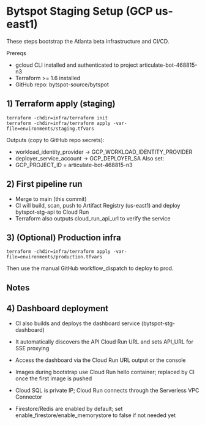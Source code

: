 # Bytspot Staging Setup (GCP us-east1)

These steps bootstrap the Atlanta beta infrastructure and CI/CD.

Prereqs
- gcloud CLI installed and authenticated to project articulate-bot-468815-n3
- Terraform >= 1.6 installed
- GitHub repo: bytspot-source/bytspot

## 1) Terraform apply (staging)
```
terraform -chdir=infra/terraform init
terraform -chdir=infra/terraform apply -var-file=environments/staging.tfvars
```
Outputs (copy to GitHub repo secrets):
- workload_identity_provider -> GCP_WORKLOAD_IDENTITY_PROVIDER
- deployer_service_account   -> GCP_DEPLOYER_SA
Also set:
- GCP_PROJECT_ID = articulate-bot-468815-n3

## 2) First pipeline run
- Merge to main (this commit)
- CI will build, scan, push to Artifact Registry (us-east1) and deploy bytspot-stg-api to Cloud Run
- Terraform also outputs cloud_run_api_url to verify the service

## 3) (Optional) Production infra
```
terraform -chdir=infra/terraform apply -var-file=environments/production.tfvars
```
Then use the manual GitHub workflow_dispatch to deploy to prod.

## Notes
## 4) Dashboard deployment
- CI also builds and deploys the dashboard service (bytspot-stg-dashboard)
- It automatically discovers the API Cloud Run URL and sets API_URL for SSE proxying
- Access the dashboard via the Cloud Run URL output or the console

- Images during bootstrap use Cloud Run hello container; replaced by CI once the first image is pushed
- Cloud SQL is private IP; Cloud Run connects through the Serverless VPC Connector
- Firestore/Redis are enabled by default; set enable_firestore/enable_memorystore to false if not needed yet


